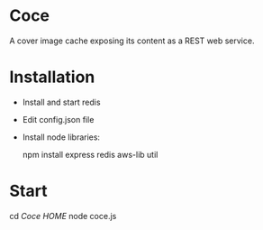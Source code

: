# Coce

A cover image cache exposing its content as a REST web service.


# Installation

* Install and start redis

* Edit config.json file

* Install node libraries:
  
  npm install express redis aws-lib util

# Start

  cd _Coce HOME_
  node coce.js

